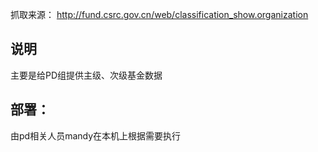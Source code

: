 抓取来源：
http://fund.csrc.gov.cn/web/classification_show.organization

说明
---
主要是给PD组提供主级、次级基金数据

部署：
---
由pd相关人员mandy在本机上根据需要执行